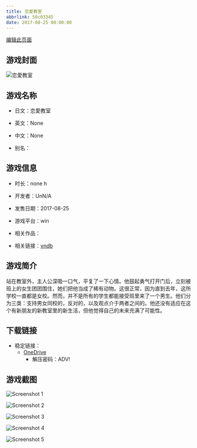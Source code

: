 ```yaml
---
title: 恋愛教室
abbrlink: 50c03345
date: 2017-08-25 00:00:00
---
```

[编辑此页面](https://github.com/ACG-3/ADV3-source/blob/main/source/_posts/games/%E6%81%8B%E6%84%9B%E6%95%99%E5%AE%A4.md)

## 游戏封面

![恋愛教室](https://pan.timero.xyz/onedrive/img_lib_001/%E6%81%8B%E6%84%9B%E6%95%99%E5%AE%A4_cover.avif)


## 游戏名称

- 日文：恋愛教室
- 英文：None
- 中文：None

- 别名：


## 游戏信息

- 时长：none h
- 开发者：UnN/A
- 发售日期：2017-08-25
- 游戏平台：win
- 相关作品：

- 相关链接：[vndb](https://vndb.org/v19715)


## 游戏简介

站在教室外，主人公深吸一口气，平复了一下心情。他鼓起勇气打开门后，立刻被班上的女生团团围住，她们把他当成了稀有动物。这很正常，因为直到去年，这所学校一直都是女校。然而，并不是所有的学生都能接受班里来了一个男生。他们分为三类：支持男女同校的，反对的，以及观点介于两者之间的。他还没有适应在这个有新朋友的新教室里的新生活，但他觉得自己的未来充满了可能性。




## 下载链接

- 稳定链接：
    - [OneDrive](https://pan.timero.xyz/onedrive/adv_lib_001/%E6%81%8B%E6%84%9B%E6%95%99%E5%AE%A4)
        - 解压密码：ADV!



## 游戏截图


![Screenshot 1](https://pan.timero.xyz/onedrive/img_lib_001/%E6%81%8B%E6%84%9B%E6%95%99%E5%AE%A4_Screenshot_1.avif)

![Screenshot 2](https://pan.timero.xyz/onedrive/img_lib_001/%E6%81%8B%E6%84%9B%E6%95%99%E5%AE%A4_Screenshot_2.avif)

![Screenshot 3](https://pan.timero.xyz/onedrive/img_lib_001/%E6%81%8B%E6%84%9B%E6%95%99%E5%AE%A4_Screenshot_3.avif)

![Screenshot 4](https://pan.timero.xyz/onedrive/img_lib_001/%E6%81%8B%E6%84%9B%E6%95%99%E5%AE%A4_Screenshot_4.avif)

![Screenshot 5](https://pan.timero.xyz/onedrive/img_lib_001/%E6%81%8B%E6%84%9B%E6%95%99%E5%AE%A4_Screenshot_5.avif)


